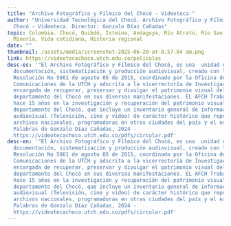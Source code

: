 ```yaml
---
title: "Archivo Fotográfico y Fílmico del Chocó - Videoteca "
author: "Universidad Tecnológica del Chocó. Archivo Fotográfico y Fílmico del
  Chocó - Videoteca. Director: Gonzalo Díaz Cañadas"
topic: Colombia. Chocó, Quibdó, Istmina, Andagoya, Río Atrato, Río San Juan,
  Minería, Vida cotidiana, Historia regional
date: ""
thumbnail: /assets/media/screenshot-2025-06-20-at-8.57.04 am.png
link: https://videotecachoco.utch.edu.co/peliculas
desc-es: '"El Archivo Fotográfico y Fílmico del Chocó, es una  unidad de
  documentación, sistematización y producción audiovisual, creado con la
  Resolución No 5061 de agosto 05 de 2015, coordinado por la Oficina de
  Comunicaciones de la UTCH y adscrita a la vicerrectoría de Investigación
  encargada de recuperar, preservar y divulgar el patrimonio visual del
  departamento del Chocó en sus diversas manifestaciones. EL AFCH Trabaja desde
  hace 15 años en la investigación y recuperación del patrimonio visual del
  departamento del Chocó, que incluye un inventario general de información
  audiovisual (Televisión, cine y video) de carácter histórico que repose en
  archivos nacionales, programadoras en otras ciudades del país y el exterior."
  Palabras de Gonzalo Díaz Cañadas, 2024 -
  https://videotecachoco.utch.edu.co/pdfs/circular.pdf'
desc-en: '"El Archivo Fotográfico y Fílmico del Chocó, es una  unidad de
  documentación, sistematización y producción audiovisual, creado con la
  Resolución No 5061 de agosto 05 de 2015, coordinado por la Oficina de
  Comunicaciones de la UTCH y adscrita a la vicerrectoría de Investigación
  encargada de recuperar, preservar y divulgar el patrimonio visual del
  departamento del Chocó en sus diversas manifestaciones. EL AFCH Trabaja desde
  hace 15 años en la investigación y recuperación del patrimonio visual del
  departamento del Chocó, que incluye un inventario general de información
  audiovisual (Televisión, cine y video) de carácter histórico que repose en
  archivos nacionales, programadoras en otras ciudades del país y el exterior."
  Palabras de Gonzalo Díaz Cañadas, 2024 -
  https://videotecachoco.utch.edu.co/pdfs/circular.pdf'
---
```

